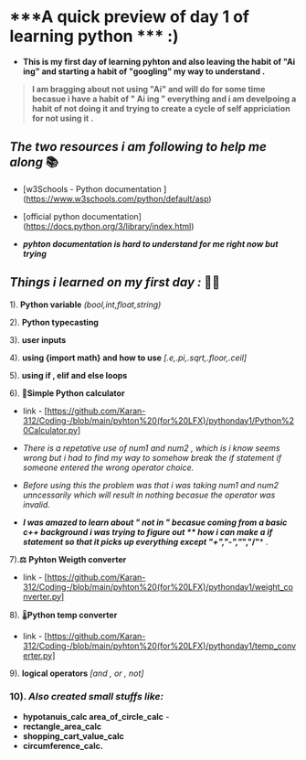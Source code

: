 # ***A quick preview of day 1 of learning python *** :)

- **This is my first day of learning pyhton and also leaving the habit of "Ai ing" and starting a habit of "googling" my way to understand .** 

> **I am  bragging about not using "Ai" and will do for some time becasue i have a habit of " Ai ing " everything and i am develpoing a habit of not doing it and trying to create a cycle of self appriciation for not using it .** 

 ## ***The two resources i am following to help me along*** **📚**
   - [w3Schools - Python documentation ] (https://www.w3schools.com/python/default/asp)
   - [official python documentation] (https://docs.python.org/3/library/index.html)
                                                
- ***pyhton documentation is hard to understand for me right now but trying***

## ***Things i learned on my first day :*** **🙇‍♂️**

1). **Python variable** _(bool,int,float,string)_  

2). **Python typecasting**    

3). **user inputs**    

4). **using {import math} and how to use** _[.e,.pi,.sqrt,.floor,.ceil]_

5). **using if , elif and else loops**

6). 📱**Simple Python calculator**

- link - [https://github.com/Karan-312/Coding-/blob/main/pyhton%20(for%20LFX)/pythonday1/Python%20Calculator.py]

 - *There is a repetative use of num1 and num2 , which is i know seems wrong but i had to find my way to somehow break the if statement if someone entered the wrong operator choice.*

 - *Before using this the problem was that i was taking num1 and num2 unncessarily which will result in nothing becasue the operator was invalid.*

 - ***I was amazed to learn about " not in " becasue coming from a basic c++ background i was trying to figure out ** how i can make a if statement so that it picks up everything except "+","-","*","/"*** .

7).**⚖️** **Pyhton Weigth converter**

 - link - [https://github.com/Karan-312/Coding-/blob/main/pyhton%20(for%20LFX)/pythonday1/weight_converter.py]


8). 🌡️**Python temp converter** 
 - link - [https://github.com/Karan-312/Coding-/blob/main/pyhton%20(for%20LFX)/pythonday1/temp_converter.py]



9).  **logical operators** _[and , or , not]_   


### 10). _Also created small stuffs like:_  
- **hypotanuis_calc  area_of_circle_calc**   -
- **rectangle_area_calc**    
- **shopping_cart_value_calc**  
- **circumference_calc.**

